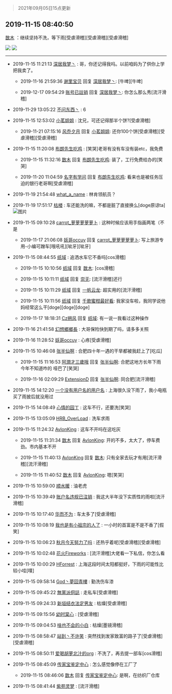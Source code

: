 > 2021年09月05日15点更新
<link rel="stylesheet" href="https://cdn.jsdelivr.net/gh/taotie6/sampleJSON@main/css/photo_show.css">


 ## 2019-11-15 08:40:50 

 [㪚木](https://www.coolapk.com/feed/14872668?shareKey=YWE2NDI1ODg3MjkzNjEzMTc1MDU~) ：继续坚持不洗，等下雨[受虐滑稽][受虐滑稽][受虐滑稽] 

<div class="album">
<img class="img-item" src="https://image.coolapk.com/feed/2019/1115/08/1081091_ab84e1a6_8448_4381@2494x3325.jpeg" />
<img class="img-item" src="https://image.coolapk.com/feed/2019/1115/08/1081091_45ac5695_8448_4383@2494x3325.jpeg" />
</div>

 ------- 

- 2019-11-15 11:21:13 [深居我梦丶](uid=787302) : 哥，你还记得我吗。以前咱妈为了供你上学把我卖了。 

    - 2019-11-16 21:59:36 [谢里宝贝](uid=1668613) 回复 [深居我梦丶](uid=787302): [牛啤][牛啤] 

    - 2019-12-17 09:54:29 [账号已註销](uid=1478776) 回复 [深居我梦丶](uid=787302): 你怎么那么秀[流汗滑稽] 

- 2019-11-29 13:05:22 [不问东西丶](uid=1479324) : 6 

- 2019-11-15 12:53:02 [小茗姐姐](uid=2225525) : 沈兄，可还记得那半个饼?[受虐滑稽] 

    - 2019-11-21 07:15:16 [风乔夕月](uid=2725527) 回复 [小茗姐姐](uid=2225525): 还你100个饼[受虐滑稽][受虐滑稽][受虐滑稽] 

- 2019-11-15 11:20:08 [布朗先生吃鸡](uid=1553933) : [笑哭]老哥有没有车没有装etc，我免费 

    - 2019-11-15 11:32:16 [㪚木](uid=1081091) 回复 [布朗先生吃鸡](uid=1553933): 装了，工行免费给办的[笑哭] 

    - 2019-11-20 11:04:59 [名字有学问](uid=2653930) 回复 [布朗先生吃鸡](uid=1553933): 看来也是被任务压迫的银行老哥啊[受虐滑稽] 

- 2019-11-19 21:54:48 [what_a_name](uid=988841) : 林肯领航员？ 

- 2019-11-19 17:51:17 [枯楼](uid=1407347) : 车还能洗的嘛，不都是脏了直接换么[doge原谅ta] ![图片](https://image.coolapk.com/feed/2019/1101/14/1407347_93fd5c43_8617_2081@185x198.jpeg)

- 2019-11-15 09:10:28 [carrot_萝萝萝萝萝卜](uid=2391502) : 这种时候应该用手指画两笔（不是 

    - 2019-11-17 21:06:08 [妖哥occuy](uid=1388591) 回复 [carrot_萝萝萝萝萝卜](uid=2391502): 写上旅游专用-小编可蹭车[哦吼吼][呲牙][呲牙] 

- 2019-11-15 08:44:55 [纸域](uid=437034) : 追洒水车它不香吗[cos滑稽] 

    - 2019-11-15 10:10:56 [纸域](uid=437034) 回复 [㪚木](uid=1081091): [cos滑稽] 

    - 2019-11-15 10:11:11 [纸域](uid=437034) 回复 [崇无](uid=1210616): [流汗滑稽]还行 

    - 2019-11-15 10:11:29 [纸域](uid=437034) 回复 [一帆云龙](uid=659185): 超实用的[流汗滑稽] 

    - 2019-11-15 10:11:56 [纸域](uid=437034) 回复 [千歌蜜柑最好看](uid=1256624): 我家没车啦，我同学说他妈经常这么干[doge][doge][doge] 

    - 2019-11-17 18:18:31 [Cz朔风](uid=415577) 回复 [纸域](uid=437034): 有一说一我看过这种操作 

- 2019-11-16 21:41:58 [幻想鄉鄉長](uid=699581) : 大哥保险快到期了吗，请多多关照 

- 2019-11-16 11:28:52 [妖哥occuy](uid=1388591) : 心疼[受虐滑稽] 

- 2019-11-15 10:46:08 [张半仙啊](uid=2360908) : 合肥四十年一遇的干旱都被我赶上了[吃瓜] 

    - 2019-11-15 11:16:53 [阿潤才三歲哦](uid=990367) 回复 [张半仙啊](uid=2360908): 合肥这地方长年下雨 今年不知道咋的 哑巴了[笑哭] 

    - 2019-11-16 02:09:29 [ExtensionD](uid=1353715) 回复 [张半仙啊](uid=2360908): 同合肥[流汗滑稽] 

- 2019-11-15 14:12:20 [一个没有用户名的用户名](uid=1314924) : 上海很久没下雨了，我小电瓶买了雨披后就没用过 

- 2019-11-15 14:08:49 [心情的园丁](uid=1728513) : 这车不行，还要洗[笑哭] 

- 2019-11-15 13:05:09 [HRB_OverLoad](uid=1278464) : 洗车求雨 

- 2019-11-15 11:24:32 [AvlonKing](uid=964891) : 这车不开吗在这吃灰 

    - 2019-11-15 11:31:34 [㪚木](uid=1081091) 回复 [AvlonKing](uid=964891): 开的不多，太大了，停车费劲。市内基本不开 

    - 2019-11-15 11:40:13 [AvlonKing](uid=964891) 回复 [㪚木](uid=1081091): 只有全家去玩才有用[流汗滑稽][流汗滑稽] 

    - 2019-11-15 11:40:52 [㪚木](uid=1081091) 回复 [AvlonKing](uid=964891): 嗯[笑哭] 

- 2019-11-15 10:59:00 [顺水暖](uid=2030768) : 油老虎 

- 2019-11-15 10:39:49 [账户名违规已注销](uid=1039732) : 我这大半年没下实质性的雨啦[流汗滑稽] 

- 2019-11-15 10:17:40 [华而不为](uid=1212555) : 车太多了[受虐滑稽] 

- 2019-11-15 10:08:19 [我也是有小祖宗的人了](uid=1560197) : 一小时的首富是不是不香了[假笑] 

- 2019-11-15 10:06:23 [秋月今天努力了吗](uid=1723366) : 还热乎着呢[受虐滑稽][受虐滑稽] 

- 2019-11-15 10:02:48 [花火Fireworks](uid=1912491) : [流汗滑稽]大佬看一下私信，你怎么看 

- 2019-11-15 10:00:29 [HForrest](uid=993823) : 上海这段时间太阳都挺好，下雨的可能性比较小哇[噗] 

- 2019-11-15 09:58:14 [God丶夢回青樓](uid=763708) : 勤洗伤车漆 

- 2019-11-15 09:45:22 [無黨派侗誌](uid=963651) : 走私车[受虐滑稽] 

- 2019-11-15 09:24:33 [新垣结衣法定男友](uid=1178500) : 枯燥[受虐滑稽] 

- 2019-11-15 09:15:56 [幼时棠心](uid=1017379) : [受虐滑稽] 

- 2019-11-15 09:04:53 [啥也不会的小白](uid=826447) : 枯燥[墨镜滑稽] 

- 2019-11-15 08:58:47 [站到丶不许笑](uid=1165627) : 突然找到发家致富的路子了[受虐滑稽][受虐滑稽] 

- 2019-11-15 08:50:11 [爱喝胡萝北汁的org](uid=1377468) : 不洗了，再去提一部车[cos滑稽] 

- 2019-11-15 08:45:09 [传家宝鉴定中心](uid=1537223) : 怎么感觉像停在工厂了 

    - 2019-11-15 08:46:06 [㪚木](uid=1081091) 回复 [传家宝鉴定中心](uid=1537223): 是啊，在纺织厂仓库 

- 2019-11-15 08:41:44 [紫苑灵梦](uid=1638695) : [流汗滑稽] 

